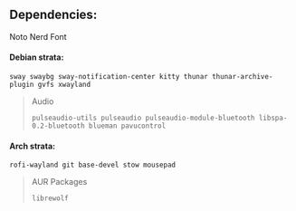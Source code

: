 ## Dependencies:
Noto Nerd Font
#### Debian strata:
```
sway swaybg sway-notification-center kitty thunar thunar-archive-plugin gvfs xwayland
```
> Audio
>```
>pulseaudio-utils pulseaudio pulseaudio-module-bluetooth libspa-0.2-bluetooth blueman pavucontrol
>```
#### Arch strata:
```
rofi-wayland git base-devel stow mousepad
```
>AUR Packages
>```
>librewolf
>```
